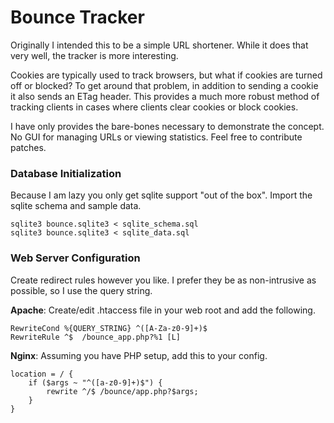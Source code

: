 # Bounce Tracker #

Originally I intended this to be a simple URL shortener.  While it does that very well, the tracker is more interesting.

Cookies are typically used to track browsers, but what if cookies are turned off or blocked?  To get around that problem, in addition to sending a cookie it also sends an ETag header.  This provides a much more robust method of tracking clients in cases where clients clear cookies or block cookies.

I have only provides the bare-bones necessary to demonstrate the concept.  No GUI for managing URLs or viewing statistics.  Feel free to contribute patches.

### Database Initialization ###

Because I am lazy you only get sqlite support "out of the box".  Import the sqlite schema and sample data.

    sqlite3 bounce.sqlite3 < sqlite_schema.sql
    sqlite3 bounce.sqlite3 < sqlite_data.sql

### Web Server Configuration ###

Create redirect rules however you like.  I prefer they be as non-intrusive as possible, so I use the query string.

**Apache**: Create/edit .htaccess file in your web root and add the following.

    RewriteCond %{QUERY_STRING} ^([A-Za-z0-9]+)$
    RewriteRule ^$  /bounce_app.php?%1 [L]

**Nginx**: Assuming you have PHP setup, add this to your config.

	location = / {
		if ($args ~ "^([a-z0-9]+)$") {
			rewrite ^/$ /bounce/app.php?$args;
		}
	}

